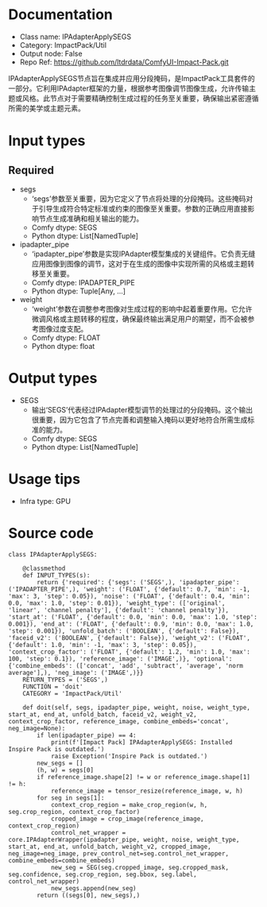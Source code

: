# Documentation
- Class name: IPAdapterApplySEGS
- Category: ImpactPack/Util
- Output node: False
- Repo Ref: https://github.com/ltdrdata/ComfyUI-Impact-Pack.git

IPAdapterApplySEGS节点旨在集成并应用分段掩码，是ImpactPack工具套件的一部分。它利用IPAdapter框架的力量，根据参考图像调节图像生成，允许传输主题或风格。此节点对于需要精确控制生成过程的任务至关重要，确保输出紧密遵循所需的美学或主题元素。

# Input types
## Required
- segs
    - ‘segs’参数至关重要，因为它定义了节点将处理的分段掩码。这些掩码对于引导生成符合特定标准或约束的图像至关重要。参数的正确应用直接影响节点生成准确和相关输出的能力。
    - Comfy dtype: SEGS
    - Python dtype: List[NamedTuple]
- ipadapter_pipe
    - ‘ipadapter_pipe’参数是实现IPAdapter模型集成的关键组件。它负责无缝应用图像到图像的调节，这对于在生成的图像中实现所需的风格或主题转移至关重要。
    - Comfy dtype: IPADAPTER_PIPE
    - Python dtype: Tuple[Any, ...]
- weight
    - ‘weight’参数在调整参考图像对生成过程的影响中起着重要作用。它允许微调风格或主题转移的程度，确保最终输出满足用户的期望，而不会被参考图像过度支配。
    - Comfy dtype: FLOAT
    - Python dtype: float

# Output types
- SEGS
    - 输出‘SEGS’代表经过IPAdapter模型调节的处理过的分段掩码。这个输出很重要，因为它包含了节点完善和调整输入掩码以更好地符合所需生成标准的能力。
    - Comfy dtype: SEGS
    - Python dtype: List[NamedTuple]

# Usage tips
- Infra type: GPU

# Source code
```
class IPAdapterApplySEGS:

    @classmethod
    def INPUT_TYPES(s):
        return {'required': {'segs': ('SEGS',), 'ipadapter_pipe': ('IPADAPTER_PIPE',), 'weight': ('FLOAT', {'default': 0.7, 'min': -1, 'max': 3, 'step': 0.05}), 'noise': ('FLOAT', {'default': 0.4, 'min': 0.0, 'max': 1.0, 'step': 0.01}), 'weight_type': (['original', 'linear', 'channel penalty'], {'default': 'channel penalty'}), 'start_at': ('FLOAT', {'default': 0.0, 'min': 0.0, 'max': 1.0, 'step': 0.001}), 'end_at': ('FLOAT', {'default': 0.9, 'min': 0.0, 'max': 1.0, 'step': 0.001}), 'unfold_batch': ('BOOLEAN', {'default': False}), 'faceid_v2': ('BOOLEAN', {'default': False}), 'weight_v2': ('FLOAT', {'default': 1.0, 'min': -1, 'max': 3, 'step': 0.05}), 'context_crop_factor': ('FLOAT', {'default': 1.2, 'min': 1.0, 'max': 100, 'step': 0.1}), 'reference_image': ('IMAGE',)}, 'optional': {'combine_embeds': (['concat', 'add', 'subtract', 'average', 'norm average'],), 'neg_image': ('IMAGE',)}}
    RETURN_TYPES = ('SEGS',)
    FUNCTION = 'doit'
    CATEGORY = 'ImpactPack/Util'

    def doit(self, segs, ipadapter_pipe, weight, noise, weight_type, start_at, end_at, unfold_batch, faceid_v2, weight_v2, context_crop_factor, reference_image, combine_embeds='concat', neg_image=None):
        if len(ipadapter_pipe) == 4:
            print(f'[Impact Pack] IPAdapterApplySEGS: Installed Inspire Pack is outdated.')
            raise Exception('Inspire Pack is outdated.')
        new_segs = []
        (h, w) = segs[0]
        if reference_image.shape[2] != w or reference_image.shape[1] != h:
            reference_image = tensor_resize(reference_image, w, h)
        for seg in segs[1]:
            context_crop_region = make_crop_region(w, h, seg.crop_region, context_crop_factor)
            cropped_image = crop_image(reference_image, context_crop_region)
            control_net_wrapper = core.IPAdapterWrapper(ipadapter_pipe, weight, noise, weight_type, start_at, end_at, unfold_batch, weight_v2, cropped_image, neg_image=neg_image, prev_control_net=seg.control_net_wrapper, combine_embeds=combine_embeds)
            new_seg = SEG(seg.cropped_image, seg.cropped_mask, seg.confidence, seg.crop_region, seg.bbox, seg.label, control_net_wrapper)
            new_segs.append(new_seg)
        return ((segs[0], new_segs),)
```